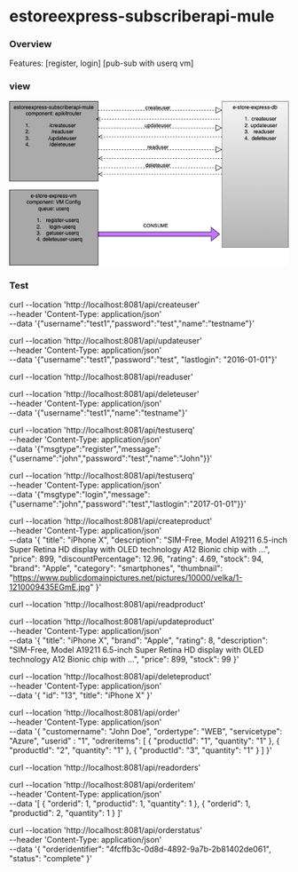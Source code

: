 # estoreexpress-subscriberapi-mule

### Overview
Features: [register, login] [pub-sub with userq vm]

### view
![alt text](https://github.com/madajee/estoreexpress-subscriberapi-mule/blob/main/exchange-docs/estoreexpress-subscriberapi-mule.png?raw=true)

### Test
curl --location 'http://localhost:8081/api/createuser' \
--header 'Content-Type: application/json' \
--data '{"username":"test1","password":"test","name":"testname"}'


curl --location 'http://localhost:8081/api/updateuser' \
--header 'Content-Type: application/json' \
--data '{"username":"test1","password":"test", "lastlogin": "2016-01-01"}'


curl --location 'http://localhost:8081/api/readuser'

curl --location 'http://localhost:8081/api/deleteuser' \
--header 'Content-Type: application/json' \
--data '{"username":"test1","name":"testname"}'

curl --location 'http://localhost:8081/api/testuserq' \
--header 'Content-Type: application/json' \
--data '{"msgtype":"register","message":{"username":"john","password":"test","name":"John"}}'

curl --location 'http://localhost:8081/api/testuserq' \
--header 'Content-Type: application/json' \
--data '{"msgtype":"login","message":{"username":"john","password":"test","lastlogin":"2017-01-01"}}'

curl --location 'http://localhost:8081/api/createproduct' \
--header 'Content-Type: application/json' \
--data '{
    "title": "iPhone X",
    "description": "SIM-Free, Model A19211 6.5-inch Super Retina HD display with OLED technology A12 Bionic chip with ...",
    "price": 899,
    "discountPercentage": 12.96,
    "rating": 4.69,
    "stock": 94,
    "brand": "Apple",
    "category": "smartphones",
    "thumbnail": "https://www.publicdomainpictures.net/pictures/10000/velka/1-1210009435EGmE.jpg"
}'

curl --location 'http://localhost:8081/api/readproduct'

curl --location 'http://localhost:8081/api/updateproduct' \
--header 'Content-Type: application/json' \
--data '{
    "title": "iPhone X",
    "brand": "Apple",
    "rating": 8,
    "description": "SIM-Free, Model A19211 6.5-inch Super Retina HD display with OLED technology A12 Bionic chip with ...",
    "price": 899,
    "stock": 99
}'

curl --location 'http://localhost:8081/api/deleteproduct' \
--header 'Content-Type: application/json' \
--data '{
  "id": "13",
  "title": "iPhone X"
}'

curl --location 'http://localhost:8081/api/order' \
--header 'Content-Type: application/json' \
--data '{
    "customername": "John Doe",
    "ordertype": "WEB",
    "servicetype": "Azure",
    "userid" : "1",
    "odreritems": [
        {
            "productId": "1",
            "quantity": "1"
        },
        {
            "productId": "2",
            "quantity": "1"
        },
        {
            "productId": "3",
            "quantity": "1"
        }
    ]
}'

curl --location 'http://localhost:8081/api/readorders'

curl --location 'http://localhost:8081/api/orderitem' \
--header 'Content-Type: application/json' \
--data '[
    {
        "orderid": 1,
        "productid": 1,
        "quantity": 1
    },
    {
        "orderid": 1,
        "productid": 2,
        "quantity": 1
    }
]'

curl --location 'http://localhost:8081/api/orderstatus' \
--header 'Content-Type: application/json' \
--data '{
    "orderidentifier": "4fcffb3c-0d8d-4892-9a7b-2b81402de061",
    "status": "complete"
}'
